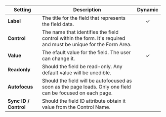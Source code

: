 | Setting | Description | Dynamic |
| ------- | ----------- | :-----: |
| **Label** | The title for the field that represents the field data. | &#x2713; |
| **Control** | The name that identifies the field control within the form. It's required and must be unique for the Form Area. |
| **Value** | The efault value for the field. The user can change it. | &#x2713; |
| **Readonly** | Should the field be read-only. Any default value will be unedible. |
| **Autofocus** | Should the field will be autofocused as soon as the page loads. Only one field can be focused on each page. |
| **Sync ID / Control** | Should the field ID attribute obtain it value from the Control Name. |
